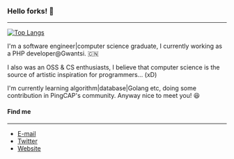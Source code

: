 ### Hello forks! 👋
---

[![Top Langs](https://github-readme-stats.vercel.app/api/top-langs/?username=hidehalo&layout=compact&hide=MATLAB&theme=dark)](https://github.com/anuraghazra/github-readme-stats)

I'm a software engineer|computer science graduate, I currently working as a PHP developer@Gwantsi. 🇨🇳

I also was an OSS & CS enthusiasts, I believe that computer science is the source of artistic inspiration for programmers... (xD)

I'm currently learning algorithm|database|Golang etc, doing some contribution in PingCAP's community. Anyway nice to meet you! 😆

#### Find me
---

- <a href="mailto:tianchen_cc@yeah.net">E-mail</a>  
- [Twitter](https://twitter.com/__hidehalo)
- [Website](https://hidehalo.github.io)
